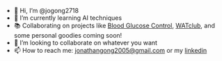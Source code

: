 - 👋 Hi, I’m @jogong2718
- 🌱 I’m currently learning AI techniques
- 📚 Collaborating on projects like [Blood Glucose Control](https://github.com/RobotPsychologist/bg_control), [WATclub](https://github.com/Brucewang15/WatMeet), and some personal goodies coming soon!
- 💞️ I’m looking to collaborate on whatever you want
- 📫 How to reach me: jonathangong2005@gmail.com or my [linkedin](https://www.linkedin.com/in/jonathan-gong-005491263/)


<!---
jogong2718/jogong2718 is a ✨ special ✨ repository because its `README.md` (this file) appears on your GitHub profile.
You can click the Preview link to take a look at your changes.
--->
